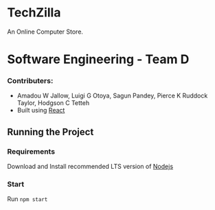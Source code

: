 # TechZilla
 An Online Computer Store.

 # Software Engineering - Team D
 ### Contributers: 
 - Amadou W Jallow, Luigi G Otoya, Sagun Pandey, Pierce K Ruddock Taylor, Hodgson C Tetteh 
 - Built using [React](https://reactjs.org/)
 
## Running the Project
### Requirements
Download and Install recommended LTS version of [Nodejs](https://nodejs.org/en/) 

### Start
Run `npm start`




